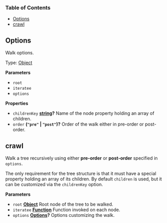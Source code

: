 <!-- Generated by documentation.js. Update this documentation by updating the source code. -->

### Table of Contents

-   [Options](#options)
-   [crawl](#crawl)

## Options

Walk options.

Type: [Object](https://developer.mozilla.org/en-US/docs/Web/JavaScript/Reference/Global_Objects/Object)

**Parameters**

-   `root`  
-   `iteratee`  
-   `options`  

**Properties**

-   `childrenKey` **[string](https://developer.mozilla.org/en-US/docs/Web/JavaScript/Reference/Global_Objects/String)?** Name of the node property holding
    an array of children.
-   `order` **(`"pre"` \| `"post"`)?** Order of the walk either in pre-order
    or post-order.

## crawl

Walk a tree recursively using either **pre-order** or **post-order**
specified in `options`.

The only requirement for the tree structure is that
it must have a special property holding an array of its children.
By default `children` is used, but it can be customized via the
`childrenKey` option.

**Parameters**

-   `root` **[Object](https://developer.mozilla.org/en-US/docs/Web/JavaScript/Reference/Global_Objects/Object)** Root node of the tree to be walked.
-   `iteratee` **[Function](https://developer.mozilla.org/en-US/docs/Web/JavaScript/Reference/Statements/function)** Function invoked on each node.
-   `options` **[Options](#options)?** Options customizing the walk.
